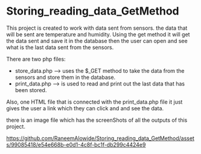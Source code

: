 # Storing_reading_data_GetMethod

This project is created to work with data sent from sensors. the data that will be sent are temperature and humidity. Using the get method it will get the data sent and save it in the database then the user can open and see what is the last data sent from the sensors.

There are two php files:
- store_data.php --> uses the $_GET method to take the data from the sensors and store them in the database.
- print_data.php --> is used to read and print out the last data that has been stored.

Also, one HTML file that is connected with the print_data.php file it just gives the user a link which they can click and and see the data.


there is an image file which has the screenShots of all the outputs of this project.





https://github.com/RaneemAlowide/Storing_reading_data_GetMethod/assets/99085418/e54e668b-e0d1-4c8f-bc1f-db299c4424e9

